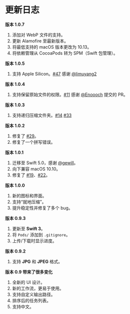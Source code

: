# 更新日志

**版本 1.0.7**

1. 添加对 WebP 文件的支持。
2. 更新 Alamofire 至最新版本。
3. 将最低支持的 macOS 版本更改为 10.13。
4. 将依赖管理从 CocoaPods 转为 SPM（Swift 包管理）。

**版本 1.0.5**

1. 支持 Apple Silicon。[#47](https://github.com/kyleduo/TinyPNG4Mac/pull/47) 感谢 [@limuyang2](https://github.com/limuyang2)

**版本 1.0.4**

1. 支持保留原始文件的权限。[#11](https://github.com/kyleduo/TinyPNG4Mac/issues/11) 感谢 [@Enoooch](https://github.com/kyleduo/TinyPNG4Mac/pull/40) 提交的 PR。

**版本 1.0.3**

1. 支持递归压缩文件夹。[#14](https://github.com/kyleduo/TinyPNG4Mac/issues/14) [#33](https://github.com/kyleduo/TinyPNG4Mac/issues/33)

**版本 1.0.2**

1. 修复了 [#29](https://github.com/kyleduo/TinyPNG4Mac/issues/29)。
2. 修复了一个拼写错误。

**版本 1.0.1**

1. 迁移至 Swift 5.0，感谢 [@gewill](https://github.com/gewill)。
2. 向下兼容 macOS 10.10。
3. 修复了 [#19](https://github.com/kyleduo/TinyPNG4Mac/issues/19)、[#22](https://github.com/kyleduo/TinyPNG4Mac/issues/22)。

**版本 1.0.0**

1. 新的图标和界面。
2. 支持“就地压缩”。
3. 提升稳定性并修复了多个 bug。

**版本 0.9.3**

1. 更新至 **Swift 3**。
2. 将 `Pods/` 添加到 `.gitignore`。
3. 上传/下载时显示进度。

**版本 0.9.2**

1. 支持 **JPG** 和 **JPEG** 格式。

**版本 0.9 带来了很多变化**

1. 全新的 UI 设计。
2. 新的工作流，更易于使用。
3. 支持自定义输出路径。
4. 排序后的任务列表。
5. 支持中文。